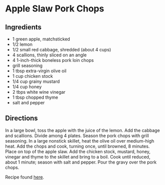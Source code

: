 Apple Slaw Pork Chops
=====================

Ingredients
-----------
* 1 green apple, matchsticked
* 1/2 lemon
* 1/2 small red cabbage, shredded (about 4 cups)
* 4 scallions, thinly sliced on an angle
* 4 1-inch-thick boneless pork loin chops
* grill seasoning
* 1 tbsp extra-virgin olive oil
* 1 cup chicken stock
* 1/4 cup grainy mustard
* 1/4 cup honey
* 2 tbps white wine vinegar
* 1 tbsp chopped thyme
* salt and pepper

Directions
----------
In a large bowl, toss the apple with the juice of the lemon. Add the cabbage
and scallions. Divide among 4 plates. Season the pork chops with grill
seasoning. In a large nonstick skillet, heat the olive oil over medium-high
heat. Add the chops and cook, turning once, until browned, 8 minutes. Place on
top of the apple slaw. Add the chicken stock, mustard, honey, vinegar and thyme
to the skillet and bring to a boil. Cook until reduced, about 1 minute; season
with salt and pepper. Pour the gravy over the pork chops.


Recipe found [here](http://www.rachaelraymag.com/recipes/rachael-ray-magazine-recipe-search/rachael-ray-30-minute-meals/pork-chops-with-honey-mustard-gravy-and-apple-slaw).
